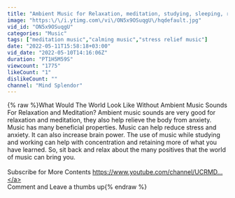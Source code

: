 ```yaml
---
title: "Ambient Music for Relaxation, meditation, studying, sleeping, reduce stress, and Beating insomnia."
image: "https:\/\/i.ytimg.com\/vi\/ON5x9OSuqgU\/hqdefault.jpg"
vid_id: "ON5x9OSuqgU"
categories: "Music"
tags: ["meditation music","calming music","stress relief music"]
date: "2022-05-11T15:58:18+03:00"
vid_date: "2022-05-10T14:16:06Z"
duration: "PT1H5M59S"
viewcount: "1775"
likeCount: "1"
dislikeCount: ""
channel: "Mind Splendor"
---
```

{% raw %}What Would The World Look Like Without Ambient Music Sounds For Relaxation and Meditation? Ambient music sounds are very good for relaxation and meditation, they also help relieve the body from anxiety. Music has many beneficial properties. Music can help reduce stress and anxiety. It can also increase brain power. The use of music while studying and working can help with concentration and retaining more of what you have learned. So, sit back and relax about the many positives that the world of music can bring you.<br /><br />Subscribe for More Contents <a rel="nofollow" target="blank" href="https://www.youtube.com/channel/UCRMD...">https://www.youtube.com/channel/UCRMD...</a><br />Comment and Leave a thumbs up{% endraw %}
